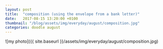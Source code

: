 ```yaml
---
layout: post
title:  "composition (using the envelope from a bank letter)"
date:   2017-08-15 13:20:00 +0100
thumbnail: "/blog/assets/img/everyday/august/composition.jpg"
categories: doodle august
---
```


![my photo]({{ site.baseurl }}/assets/img/everyday/august/composition.jpg)